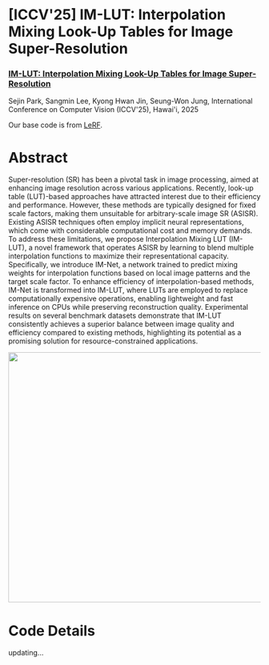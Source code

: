# [ICCV'25] IM-LUT: Interpolation Mixing Look-Up Tables for Image Super-Resolution
### [IM-LUT: Interpolation Mixing Look-Up Tables for Image Super-Resolution](https://arxiv.org/pdf/xxx)
Sejin Park, Sangmin Lee, Kyong Hwan Jin, Seung-Won Jung, International Conference on Computer Vision (ICCV'25), Hawai'i, 2025

Our base code is from [LeRF](https://github.com/ddlee-cn/LeRF-PyTorch).

# Abstract

Super-resolution (SR) has been a pivotal task in image processing, aimed at enhancing image resolution across various applications. Recently, look-up table (LUT)-based approaches have attracted interest due to their efficiency and performance. However, these methods are typically designed for fixed scale factors, making them unsuitable for arbitrary-scale image SR (ASISR). Existing ASISR techniques often employ implicit neural representations, which come with considerable computational cost and memory demands. To address these limitations, we propose Interpolation Mixing LUT (IM-LUT), a novel framework that operates ASISR by learning to blend multiple interpolation functions to maximize their representational capacity. Specifically, we introduce IM-Net, a network trained to predict mixing weights for interpolation functions based on local image patterns and the target scale factor. To enhance efficiency of interpolation-based methods, IM-Net is transformed into IM-LUT, where LUTs are employed to replace computationally expensive operations, enabling lightweight and fast inference on CPUs while preserving reconstruction quality. Experimental results on several benchmark datasets demonstrate that IM-LUT consistently achieves a superior balance between image quality and efficiency compared to existing methods, highlighting its potential as a promising solution for resource-constrained applications.

<p align="center"><img src="https://github.com/user-attachments/assets/8fa8ca83-110f-415f-9128-2300ba67bbed"width="1000" height="500"/>
  
# Code Details
updating...


